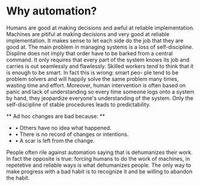 # Why automation?
Humans are good at making decisions and awful at reliable implementation. Machines are pitiful at making decisions and very good at reliable implementation. It makes sense to let each side do the job that they are good at.
The main problem in managing systems is a loss of self-discipline. Displine does not imply that order have to be barked from a central command. It only requires that every part of the system knows its job and carries is out seamlessly and flawlessly.
Skilled workers tend to think that it is enough to be smart. In fact this is wrong: smart peo- ple tend to be problem solvers and will happily solve the same problem many times, wasting time and effort. Moreover, human intervention is often based on panic and lack of understanding so every time someone logs onto a system by hand, they jeopardize everyone's understanding of the system. Only the self-discipline of stable procedures leads to predictability.

**  Ad hoc changes are bad because: **
- • Others have no idea what happened.
- • There is no record of changes or intentions. 
- • A scar is left from the change.

People often rile against automation saying that is dehumanizes their work. In fact the opposite is true: forcing humans to do the work of machines, in repetetive and reliable ways is what dehumanizes people. The only way to make progress with a bad habit is to recognize it and be willing to abandon the habit.
